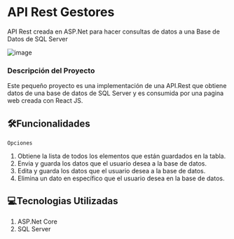 # API Rest Gestores
API Rest creada en ASP.Net para hacer consultas de datos a una Base de Datos de SQL Server

![image](https://github.com/user-attachments/assets/0c31b9ed-6900-4f66-b05c-fa050ca288a3)

<h3>Descripción del Proyecto</h3>

Este pequeño proyecto es una implementación de una API.Rest que obtiene datos de una base de datos de SQL Server y es consumida por una pagina web creada con React JS. 

## :hammer_and_wrench:Funcionalidades

`Opciones`
1. Obtiene la lista de todos los elementos que están guardados en la tabla.
2. Envia y guarda los datos que el usuario desea a la base de datos.
3. Edita y guarda los datos que el usuario desea a la base de datos.
4. Elimina un dato en específico que el usuario desea en la base de datos.

## :computer:Tecnologias Utilizadas
1. ASP.Net Core
2. SQL Server

